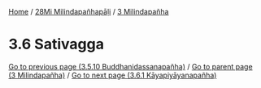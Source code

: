 
[Home](/) / [28Mi Milindapañhapāḷi](../../28Mi.md) / [3 Milindapañha](../3.md)

# 3.6 Sativagga


[Go to previous page (3.5.10 Buddhanidassanapañha)](3.5/3.5.10.md) / [Go to parent page (3 Milindapañha)](../3.md) / [Go to next page (3.6.1 Kāyapiyāyanapañha)](3.6/3.6.1.md)


